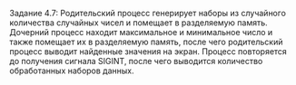 Задание 4.7: Родительский процесс генерирует наборы из
случайного количества случайных чисел и помещает в
разделяемую память. Дочерний процесс находит
максимальное и минимальное число и также помещает их в
разделяемую память, после чего родительский процесс
выводит найденные значения на экран. Процесс повторяется
до получения сигнала SIGINT, после чего выводится количество
обработанных наборов данных.
